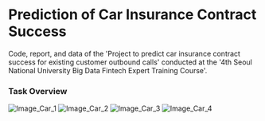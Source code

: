 # Prediction of Car Insurance Contract Success
Code, report, and data of the 'Project to predict car insurance contract success for existing customer outbound calls' conducted at the '4th Seoul National University Big Data Fintech Expert Training Course'.


### Task Overview
![Image_Car_1](https://user-images.githubusercontent.com/89120612/215262089-5c06feed-9350-469b-8d9f-9fde1f21e488.png)
![Image_Car_2](https://user-images.githubusercontent.com/89120612/215262091-ef21d0a6-76bd-4509-b5d3-f9dd1ab25b7d.png)
![Image_Car_3](https://user-images.githubusercontent.com/89120612/215262092-2702f2a9-f7ec-42b4-8a37-be4d67ab4eff.png)
![Image_Car_4](https://user-images.githubusercontent.com/89120612/215262093-85d1b8d0-d16a-4911-a137-8dfbd60f21a0.png)

